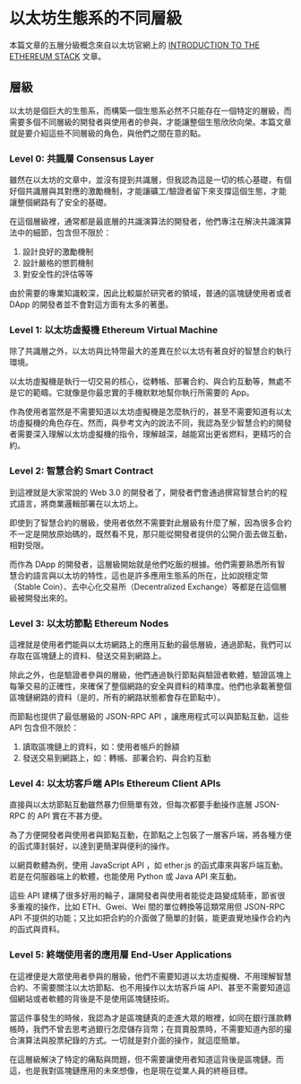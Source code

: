 # 以太坊生態系的不同層級

本篇文章的五層分級概念來自以太坊官網上的 [INTRODUCTION TO THE ETHEREUM STACK](https://ethereum.org/en/developers/docs/ethereum-stack/) 文章。

## 層級

以太坊是個巨大的生態系，而構築一個生態系必然不只能存在一個特定的層級，而需要多個不同層級的開發者與使用者的參與，才能讓整個生態欣欣向榮。本篇文章就是要介紹這些不同層級的角色，與他們之間在意的點。

### Level 0: 共識層 Consensus Layer

雖然在以太坊的文章中，並沒有提到共識層，但我認為這是一切的核心基礎，有個好個共識層與其對應的激勵機制，才能讓礦工/驗證者留下來支撐這個生態，才能讓整個網路有了安全的基礎。

在這個層級裡，通常都是最底層的共識演算法的開發者，他們專注在解決共識演算法中的細節，包含但不限於：
1. 設計良好的激勵機制
2. 設計嚴格的懲罰機制
3. 對安全性的評估等等

由於需要的專業知識較深，因此比較屬於研究者的領域，普通的區塊鏈使用者或者 DApp 的開發者並不會對這方面有太多的著墨。

### Level 1: 以太坊虛擬機 Ethereum Virtual Machine

除了共識層之外，以太坊與比特幣最大的差異在於以太坊有著良好的智慧合約執行環境。

以太坊虛擬機是執行一切交易的核心，從轉帳、部署合約、與合約互動等，無處不是它的範疇。它就像是你最忠實的手機默默地幫你執行所需要的 App。

作為使用者當然是不需要知道以太坊虛擬機是怎麼執行的，甚至不需要知道有以太坊虛擬機的角色存在。然而，與參考文內的說法不同，我認為至少智慧合約的開發者需要深入理解以太坊虛擬機的指令，理解越深，越能寫出更省燃料，更精巧的合約。

### Level 2: 智慧合約 Smart Contract

到這裡就是大家常說的 Web 3.0 的開發者了，開發者們會通過撰寫智慧合約的程式語言，將商業邏輯部署在以太坊上。

即使到了智慧合約的層級，使用者依然不需要對此層級有什麼了解，因為很多合約不一定是開放原始碼的，既然看不見，那只能從開發者提供的公開介面去做互動，相對受限。

而作為 DApp 的開發者，這層級開始就是他們吃飯的根據。他們需要熟悉所有智慧合約語言與以太坊的特性，這也是許多應用生態系的所在，比如說穩定幣（Stable Coin）、去中心化交易所（Decentralized Exchange）等都是在這個層級被開發出來的。

### Level 3: 以太坊節點 Ethereum Nodes

這裡就是使用者們能與以太坊網路上的應用互動的最低層級，通過節點，我們可以存取在區塊鏈上的資料、發送交易到網路上。

除此之外，也是驗證者參與的層級，他們通過執行節點與驗證者軟體，驗證區塊上每筆交易的正確性，來確保了整個網路的安全與資料的精準度。他們也承載著整個區塊鏈網路的資料（是的，所有的網路狀態都會存在節點中）。

而節點也提供了最低層級的 JSON-RPC API ，讓應用程式可以與節點互動，這些 API 包含但不限於：
1. 讀取區塊鏈上的資料，如：使用者帳戶的餘額
2. 發送交易到網路上，如：轉帳、部署合約、與合約互動

### Level 4: 以太坊客戶端 APIs Ethereum Client APIs

直接與以太坊節點互動雖然暴力但簡單有效，但每次都要手動操作底層 JSON-RPC 的 API 實在不甚方便。

為了方便開發者與使用者與節點互動，在節點之上包裝了一層客戶端，將各種方便的函式庫封裝好，以達到更簡潔與便利的操作。

以網頁軟體為例，使用 JavaScript API ，如 ether.js 的函式庫來與客戶端互動。若是在伺服器端上的軟體，也能使用 Python 或 Java API 來互動。

這些 API 建構了很多好用的輪子，讓開發者與使用者能從走路變成騎車，節省很多重複的操作，比如 ETH、Gwei、Wei 間的單位轉換等這類常用但 JSON-RPC API 不提供的功能；又比如把合約的介面做了簡單的封裝，能更直覺地操作合約內的函式與資料。

### Level 5: 終端使用者的應用層 End-User Applications

在這裡便是大眾使用者參與的層級，他們不需要知道以太坊虛擬機、不用理解智慧合約、不需要關注以太坊節點、也不用操作以太坊客戶端 API、甚至不需要知道這個網站或者軟體的背後是不是使用區塊鏈技術。

當這件事發生的時候，我認為才是區塊鏈真的走進大眾的眼裡，如同在銀行匯款轉帳時，我們不曾去思考過銀行怎麼儲存貨幣；在買賣股票時，不需要知道內部的撮合演算法與股票紀錄的方式。一切就是對介面的操作，就這麼簡單。

在這層級解決了特定的痛點與問題，但不需要讓使用者知道這背後是區塊鏈。而這，也是我對區塊鏈應用的未來想像，也是現在從業人員的終極目標。
